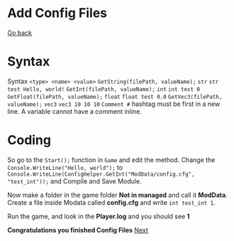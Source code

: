 # Add Config Files
[Go back](UnityModding.md)

# Syntax
Syntax `<type> <name> <value>`
`GetString(filePath, valueName);` `str` `str test Hello, world!`
`GetInt(filePath, valueName);` `int` `int test 0`
`GetFloat(filePath, valueName);` `float` `float test 0.0`
`GetVec3(filePath, valueName);` `vec3` `vec3 10 10 10`
`Comment #` hashtag must be first in a new line. A variable cannot have a comment inline.

# Coding
So go to the `Start();` function in `Game` and edit the method.
Change the `Console.WriteLine("Hello, world");` to `Console.WriteLine(ConfigHelper.GetInt("ModData/config.cfg", "test_int"));` and Compile and Save Module.

Now make a folder in the game folder **Not in managed** and call it **ModData**. Create a file inside Modata called **config.cfg** and write `int test_int 1`.

Run the game, and look in the **Player.log** and you should see **1**

**Congratulations you finished Config Files**
[Next](Config_Files.md)